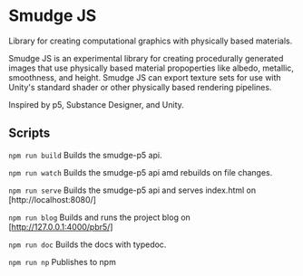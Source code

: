 # Smudge JS

Library for creating computational graphics with physically based materials.

Smudge JS is an experimental library for creating procedurally generated images that use physically based material propoperties like albedo, metallic, smoothness, and height. Smudge JS can export texture sets for use with Unity's standard shader or other physically based rendering pipelines.

Inspired by p5, Substance Designer, and Unity.

## Scripts

`npm run build` Builds the smudge-p5 api.

`npm run watch` Builds the smudge-p5 api amd rebuilds on file changes.

`npm run serve` Builds the smudge-p5 api and serves index.html on [http://localhost:8080/]

`npm run blog` Builds and runs the project blog on [http://127.0.0.1:4000/pbr5/]

`npm run doc` Builds the docs with typedoc.

`npm run np` Publishes to npm
